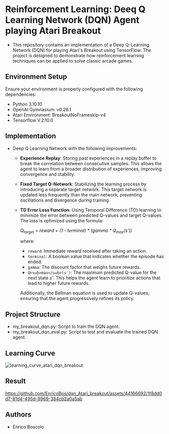 # Reinforcement Learning: Deeq Q Learning Network (DQN) Agent playing Atari Breakout

* This repository contains an implementation of a Deep Q-Learning Network (DQN) for playing Atari's Breakout using TensorFlow. The project is designed to demonstrate how reinforcement learning techniques can be applied to solve classic arcade games.
  

## Environment Setup
Ensure your environment is properly configured with the following dependencies:
* Python 3.10.10 
* OpenAI Gymnasium: v0.28.1
* Atari Environment: BreakoutNoFrameskip-v4
* Tensorflow V.2.10.0


## Implementation
* Deep Q Learning Network with the following improvements:
	- **Experience Replay**: Storing past experiences in a replay buffer to break the correlation between consecutive samples. This allows the agent to learn from a broader distribution of experiences, improving convergence and stability.
	- **Fixed Target Q-Network**: Stabilizing the learning process by introducing a separate target network. This target network is updated less frequently than the main network, preventing oscillations and divergence during training.
	- **TD Error Loss Function**: Using Temporal Difference (TD) learning to minimize the error between predicted Q-values and target Q-values. The loss is optimized using the formula:
	
	  *Q<sub>target</sub> = reward + (1 - terminal) * (gamma * Q<sub>max</sub>(s’))*
	  
	  where:
	  - `reward`: Immediate reward received after taking an action.
	  - `terminal`: A boolean value that indicates whether the episode has ended.
	  - `gamma`: The discount factor that weighs future rewards.
	  - `Q<sub>max</sub>(s')`: The maximum predicted Q-value for the next state *s'*. This helps the agent learn to prioritize actions that lead to higher future rewards.

	  Additionally, the Bellman equation is used to update Q-values, ensuring that the agent progressively refines its policy.


## Project Structure
* my_breakout_dqn.py: Script to train the DQN agent.
* my_breakout_dqn_eval.py: Script to test and evaluate the trained DQN agent.


## Learning Curve
![learning_curve_atari_dqn_breakout](https://github.com/EnricoBos/dqn_Atari_breakout/assets/44166692/47ed29aa-b58e-45f8-b7ad-f83f553d015c)


## Result
https://github.com/EnricoBos/dqn_Atari_breakout/assets/44166692/1f8dd0d7-81d4-495d-8969-384cb2a0a5ab


## Authors
* Enrico Boscolo

